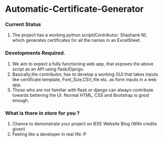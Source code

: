 # Automatic-Certificate-Generator

### Current Status
  1. The project has a working python script(Contributor: Shashank N), which generates certificates for all the names in an ExcelSheet.
 
### Developments Required.

  1. We aim to expect a fully functioning web app, that exposes the above script as an API using flask/Django.
  2. Basically,the contributor, has to develop a working GUI that takes inputs like certificate template, Font_Size,CSV_file etc. as form inputs in a web app.
  3. Those who are not familiar with flask or django can always contribute towards bettering the UI. Normal HTML, CSS and Bootstrap is good enough. 
  
### What is there in store for you ?
  
  1. Chance to demonstrate your project on IEEE Website Blog (With credits given)
  2. Feeling like a developer in real life :P
